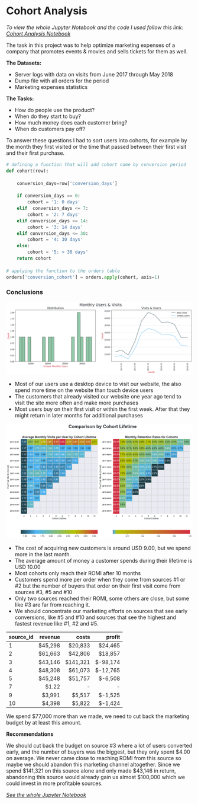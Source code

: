 # Cohort Analysis
*To view the whole Jupyter Notebook and the code I used follow this link: [Cohort Analysis Notebook](https://nbviewer.org/github/laura-str/p100_Cohort_Analysis/blob/main/P100_Cohort_Analysis.ipynb)*

The task in this project was to help optimize marketing expenses of a company that promotes events & movies and sells tickets for them as well.

**The Datasets:**
* Server logs with data on visits from June 2017 through May 2018
* Dump file with all orders for the period
* Marketing expenses statistics

**The Tasks:**
* How do people use the product?
* When do they start to buy?
* How much money does each customer bring?
* When do customers pay off?


To answer these questions I had to sort users into cohorts, for example by the month they first visited or the time that passed between their first visit and their first purchase.

~~~~python
# defining a function that will add cohort name by conversion period
def cohort(row):
    
    conversion_days=row['conversion_days']
    
    if conversion_days == 0:
        cohort = '1: 0 days'
    elif  conversion_days <= 7:
        cohort = '2: 7 days'
    elif conversion_days <= 14:
        cohort = '3: 14 days'
    elif conversion_days <= 30:
        cohort = '4: 30 days'
    else:
        cohort = '5: > 30 days'
    return cohort

# applying the function to the orders table
orders['conversion_cohort'] = orders.apply(cohort, axis=1)
~~~~

### Conclusions
<img src="Cohort Analysis/Monthly_Visits.png">

* Most of our users use a desktop device to visit our website, the also spend more time on the website than touch device users
* The customers that already visited our website one year ago tend to visit the site more often and make more purchases
* Most users buy on their first visit or within the first week. After that they might return in later months for additional purchases
  
<img src="Cohort_Analysis.png">

* The cost of acquiring new customers is around USD 9.00, but we spend more in the last month.
* The average amount of money a customer spends during their lifetime is USD 10.00
* Most cohorts only reach their ROMI after 10 months
* Customers spend more per order when they come from sources #1 or #2 but the number of buyers that order on their first visit come from sources #3, #5 and #10
* Only two sources reached their ROMI, some others are close, but some like #3 are far from reaching it.
* We should concentrate our marketing efforts on sources that see early conversions, like #5 and #10 and sources that see the highest and fastest revenue like #1, #2 and #5.

source_id|revenue|costs|profit
---|--:|--:|--:
1|$45,298|$20,833|$24,465
2|$61,663|$42,806|$18,857
3|$43,146|$141,321|$-98,174
4|$48,308|$61,073|$-12,765
5|$45,248|$51,757|$-6,508
7|$1.22|-|-
9|$3,991|$5,517|$-1,525
10|$4,398|$5,822|$-1,424

We spend $77,000 more than we made, we need to cut back the marketing budget by at least this amount.

**Recommendations**

We should cut back the budget on source #3 where a lot of users converted early, and the number of buyers was the biggest, but they only spent $4.00 on average. We never came close to reaching ROMI from this source so maybe we should abandon this marketing channel altogether. Since we spend $141,321 on this source alone and only made $43,146 in return, abandoning this source would already gain us almost $100,000 which we could invest in more profitable sources.

[*See the whole Jupyter Notebook*](https://nbviewer.org/github/laura-str/p100_Cohort_Analysis/blob/main/P100_Cohort_Analysis.ipynb)

